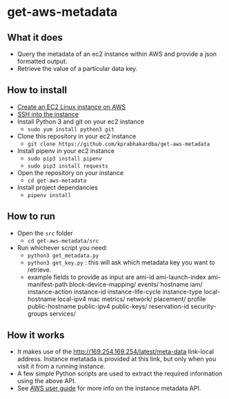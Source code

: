 # get-aws-metadata

## What it does
- Query the metadata of an ec2 instance within AWS and provide a json formatted output. 
- Retrieve the value of a particular data key.

## How to install
- [Create an EC2 Linux instance on AWS](https://docs.aws.amazon.com/AWSEC2/latest/UserGuide/EC2_GetStarted.html)
- [SSH into the instance](https://docs.aws.amazon.com/AWSEC2/latest/UserGuide/AccessingInstancesLinux.html)
- Install Python 3 and git on your ec2 instance 
    - `sudo yum install python3 git`
- Clone this repository in your ec2 instance
  - `git clone https://github.com/kprabhakardba/get-aws-metadata`
- Install pipenv in your ec2 instance
  - `sudo pip3 install pipenv`
  - `sudo pip3 install requests`
- Open the repository on your instance
  - `cd get-aws-metadata`
- Install project dependancies
  - `pipenv install`


## How to run
- Open the `src` folder
  - `cd get-aws-metadata/src`
- Run whichever script you need:
  - `python3 get_metadata.py`
  - `python3 get_key.py` : this will ask which metadata key you want to retrieve.
  - example fields to provide as input are ami-id
ami-launch-index
ami-manifest-path
block-device-mapping/
events/
hostname
iam/
instance-action
instance-id
instance-life-cycle
instance-type
local-hostname
local-ipv4
mac
metrics/
network/
placement/
profile
public-hostname
public-ipv4
public-keys/
reservation-id
security-groups
services/

## How it works
- It makes use of the http://169.254.169.254/latest/meta-data link-local address. Instance metatada is provided at this link, but only when you visit it from a running instance.
- A few simple Python scripts are used to extract the required information using the above API.
- See [AWS user guide](https://docs.aws.amazon.com/AWSEC2/latest/UserGuide/ec2-instance-metadata.html) for more info on the instance metadata API.
